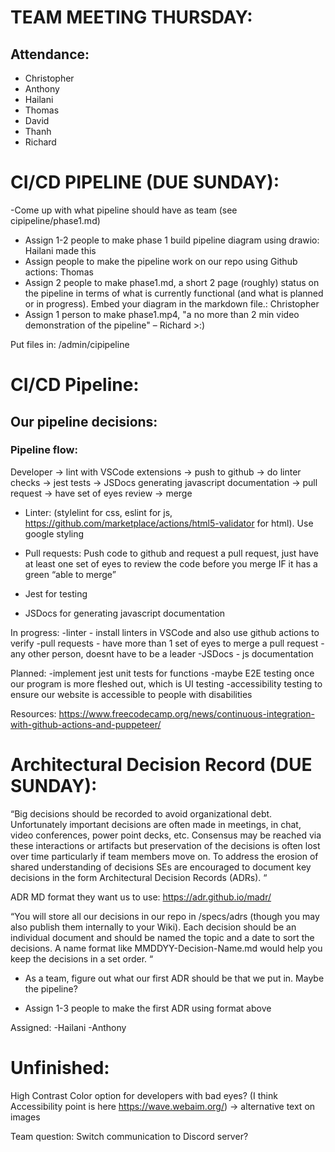 # TEAM MEETING THURSDAY:

## Attendance:
- Christopher
- Anthony
- Hailani
- Thomas
- David
- Thanh
- Richard

# CI/CD PIPELINE (DUE SUNDAY):

-Come up with what pipeline should have as team (see cipipeline/phase1.md)

- Assign 1-2 people to make phase 1 build pipeline diagram using drawio: Hailani made this
- Assign people to make the pipeline work on our repo using Github actions: Thomas 
- Assign 2 people to make phase1.md, a short 2 page (roughly) 
status on the pipeline in terms of what is currently functional
(and what is planned or in progress). Embed your diagram in the 
markdown file.: Christopher
- Assign 1 person to make phase1.mp4, "a no more than 2 min video demonstration of the pipeline" – Richard >:)

Put files in: /admin/cipipeline


# CI/CD Pipeline:

## Our pipeline decisions: 

### Pipeline flow: 
Developer -> lint with VSCode extensions -> push to github -> do linter checks -> jest tests -> JSDocs generating javascript documentation -> pull request -> have set of eyes review -> merge

- Linter: (stylelint for css, eslint for js, https://github.com/marketplace/actions/html5-validator for html). Use google styling

- Pull requests: Push code to github and request a pull request, just have at least one set of eyes to review the code before you merge IF it has a green “able to merge”

- Jest for testing 

- JSDocs for generating javascript documentation

In progress:
-linter - install linters in VSCode and also use github actions to verify
-pull requests - have more than 1 set of eyes to merge a pull request - any other person, doesnt have to be a leader
-JSDocs - js documentation

Planned:
-implement jest unit tests for functions
-maybe E2E testing once our program is more fleshed out, which is UI testing
-accessibility testing to ensure our website is accessible to people with disabilities

Resources:
https://www.freecodecamp.org/news/continuous-integration-with-github-actions-and-puppeteer/

# Architectural Decision Record (DUE SUNDAY):

“Big decisions should be recorded to avoid organizational debt.  Unfortunately important decisions are often made in meetings, in chat, video conferences, power point decks, etc.  Consensus may be reached via these interactions or artifacts but preservation of the decisions is often lost over time particularly if team members move on.  To address the erosion of shared understanding of decisions SEs are encouraged to document key decisions in the form Architectural Decision Records (ADRs). “

ADR MD format they want us to use: https://adr.github.io/madr/

“You will store all our decisions in our repo in /specs/adrs (though you may also publish them internally to your Wiki).  Each decision should be an individual document and should be named the topic and a date to sort the decisions.  A name format like MMDDYY-Decision-Name.md would help you keep the decisions in a set order. “

- As a team, figure out what our first ADR should be that we put in. Maybe the pipeline?

- Assign 1-3 people to make the first ADR using format above


Assigned:
-Hailani
-Anthony

# Unfinished:

High Contrast Color option for developers with bad eyes? (I think Accessibility point is here https://wave.webaim.org/) -> alternative text on images

Team question: Switch communication to Discord server?

